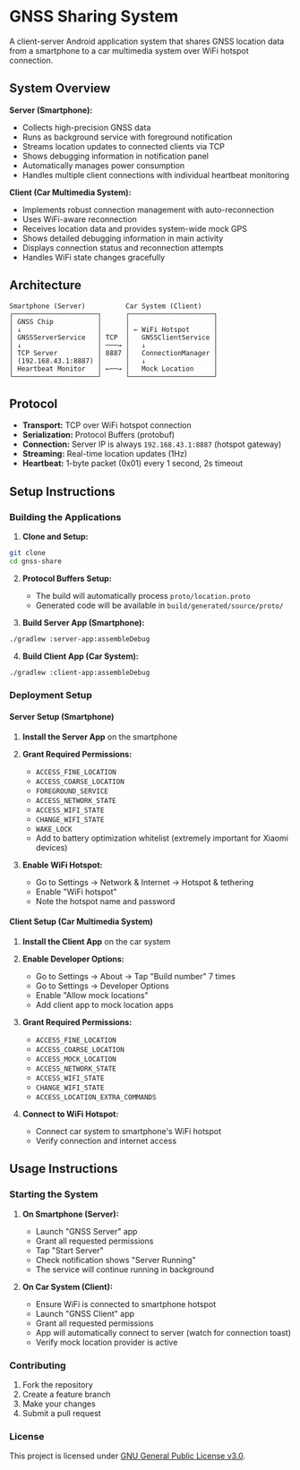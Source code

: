 # GNSS Sharing System

A client-server Android application system that shares GNSS location data from a smartphone to a car multimedia system over WiFi hotspot connection.

## System Overview

**Server (Smartphone):**
- Collects high-precision GNSS data
- Runs as background service with foreground notification
- Streams location updates to connected clients via TCP
- Shows debugging information in notification panel
- Automatically manages power consumption
- Handles multiple client connections with individual heartbeat monitoring

**Client (Car Multimedia System):**
- Implements robust connection management with auto-reconnection
- Uses WiFi-aware reconnection
- Receives location data and provides system-wide mock GPS
- Shows detailed debugging information in main activity
- Displays connection status and reconnection attempts
- Handles WiFi state changes gracefully

## Architecture

```
Smartphone (Server)          Car System (Client)
┌─────────────────────┐      ┌─────────────────────┐
│ GNSS Chip           │      │                     │
│ ↓                   │      │ ← WiFi Hotspot      │
│ GNSSServerService   │ TCP  │   GNSSClientService │
│ ↓                   │ ───→ │   ↓                 │
│ TCP Server          │ 8887 │   ConnectionManager │
│ (192.168.43.1:8887) │      │   ↓                 │
│ Heartbeat Monitor   │ ←──→ │   Mock Location     │
└─────────────────────┘      └─────────────────────┘
```

## Protocol

- **Transport:** TCP over WiFi hotspot connection
- **Serialization:** Protocol Buffers (protobuf)
- **Connection:** Server IP is always `192.168.43.1:8887` (hotspot gateway)
- **Streaming:** Real-time location updates (1Hz)
- **Heartbeat:** 1-byte packet (0x01) every 1 second, 2s timeout

## Setup Instructions

### Building the Applications

1. **Clone and Setup:**
```bash
git clone 
cd gnss-share
```

2. **Protocol Buffers Setup:**
   - The build will automatically process `proto/location.proto`
   - Generated code will be available in `build/generated/source/proto/`

3. **Build Server App (Smartphone):**
```bash
./gradlew :server-app:assembleDebug
```

4. **Build Client App (Car System):**
```bash
./gradlew :client-app:assembleDebug
```

### Deployment Setup

#### Server Setup (Smartphone)

1. **Install the Server App** on the smartphone

2. **Grant Required Permissions:**
   - `ACCESS_FINE_LOCATION`
   - `ACCESS_COARSE_LOCATION`
   - `FOREGROUND_SERVICE`
   - `ACCESS_NETWORK_STATE`
   - `ACCESS_WIFI_STATE`
   - `CHANGE_WIFI_STATE`
   - `WAKE_LOCK`
   - Add to battery optimization whitelist (extremely important for Xiaomi devices)

3. **Enable WiFi Hotspot:**
   - Go to Settings → Network & Internet → Hotspot & tethering
   - Enable "WiFi hotspot"
   - Note the hotspot name and password

#### Client Setup (Car Multimedia System)

1. **Install the Client App** on the car system

2. **Enable Developer Options:**
   - Go to Settings → About → Tap "Build number" 7 times
   - Go to Settings → Developer Options
   - Enable "Allow mock locations"
   - Add client app to mock location apps

3. **Grant Required Permissions:**
   - `ACCESS_FINE_LOCATION`
   - `ACCESS_COARSE_LOCATION`
   - `ACCESS_MOCK_LOCATION`
   - `ACCESS_NETWORK_STATE`
   - `ACCESS_WIFI_STATE`
   - `CHANGE_WIFI_STATE`
   - `ACCESS_LOCATION_EXTRA_COMMANDS`

4. **Connect to WiFi Hotspot:**
   - Connect car system to smartphone's WiFi hotspot
   - Verify connection and internet access

## Usage Instructions

### Starting the System

1. **On Smartphone (Server):**
   - Launch "GNSS Server" app
   - Grant all requested permissions
   - Tap "Start Server"
   - Check notification shows "Server Running"
   - The service will continue running in background

2. **On Car System (Client):**
   - Ensure WiFi is connected to smartphone hotspot
   - Launch "GNSS Client" app
   - Grant all requested permissions
   - App will automatically connect to server (watch for connection toast)
   - Verify mock location provider is active

### Contributing

1. Fork the repository
2. Create a feature branch
3. Make your changes
4. Submit a pull request

### License

This project is licensed under [GNU General Public License v3.0](LICENSE.md).
